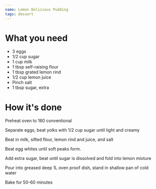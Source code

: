 ```yaml
---
name: Lemon Delicious Pudding
tags: dessert
---
```


# What you need

* 3 eggs
* 1/2 cup sugar
* 1 cup milk
* 1 tbsp self-raising flour
* 1 tbsp grated lemon rind
* 1/2 cup lemon juice
* Pinch salt
* 1 tbsp sugar, extra

# How it's done

Preheat oven to 160 conventional

Separate eggs, beat yolks with 1/2 cup sugar until light and creamy

Beat in milk, sifted flour, lemon rind and juice, and salt

Beat egg whites until soft peaks form.

Add extra sugar, beat until sugar is dissolved and fold into lemon mixture

Pour into greased deep 1L oven proof dish, stand in shallow pan of cold water

Bake for 50-60 minutes
